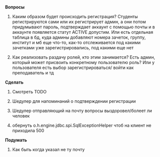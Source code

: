 **Вопросы**
1) Каким образом будет происходить регистрация? Студенты регистрируются сами 
   или их регистрирует админ, а они потом придумывают пароль, подтверждает аккаунт с помощью почты и в аккаунте 
   появляется статут ACTIVE допустим. Или есть отдельная таблица в бд, куда админы
   добавляют номера зачеток, группу, институт и мб еще что-то, как-то отслеживается под какими зачетками уже зарегистрировались, 
   под какими еще нет
   
2) Как реализовать раздачу ролей, кто этим занимается? Есть админ, который
   может присвоить конкретному пользователю роль? Или у пользователя есть выбор зарегистрироваться/
   войти как преподаватель и тд
   
**Сделать**
1) Смотреть TODO

2) Шедулер для напоминаний о подтверждении регистрации

3) Шедулер отправляющий на почту вопросы выздоровел/болеет ли человек

4) обернуть o.h.engine.jdbc.spi.SqlExceptionHelper чтоб на клиент 
   не приходила 500


**Подумать**
1) Как быть когда указал не ту почту